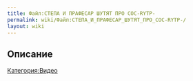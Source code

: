 ```yaml
---
title: Файл:СТЕПА И ПРАФЕСАР ШУТЯТ ПРО СОС-RYTP-
permalink: wiki/Файл:СТЕПА_И_ПРАФЕСАР_ШУТЯТ_ПРО_СОС-RYTP-/
layout: wiki
---
```


## Описание

[Категория:Видео](Категория:Видео "wikilink")
